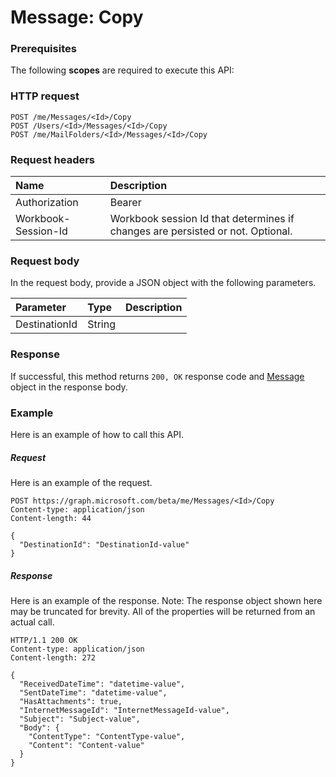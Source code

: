 # Message: Copy


### Prerequisites
The following **scopes** are required to execute this API: 
### HTTP request
<!-- { "blockType": "ignored" } -->
```http
POST /me/Messages/<Id>/Copy
POST /Users/<Id>/Messages/<Id>/Copy
POST /me/MailFolders/<Id>/Messages/<Id>/Copy

```
### Request headers
| Name       | Description|
|:---------------|:----------|
| Authorization  | Bearer <code>|
| Workbook-Session-Id  | Workbook session Id that determines if changes are persisted or not. Optional.|

### Request body
In the request body, provide a JSON object with the following parameters.

| Parameter	   | Type	|Description|
|:---------------|:--------|:----------|
|DestinationId|String||

### Response
If successful, this method returns `200, OK` response code and [Message](../resources/message.md) object in the response body.

### Example
Here is an example of how to call this API.
##### Request
Here is an example of the request.
<!-- {
  "blockType": "request",
  "name": "message_copy"
}-->
```http
POST https://graph.microsoft.com/beta/me/Messages/<Id>/Copy
Content-type: application/json
Content-length: 44

{
  "DestinationId": "DestinationId-value"
}
```

##### Response
Here is an example of the response. Note: The response object shown here may be truncated for brevity. All of the properties will be returned from an actual call.
<!-- {
  "blockType": "response",
  "truncated": true,
  "@odata.type": "microsoft.graph.Message"
} -->
```http
HTTP/1.1 200 OK
Content-type: application/json
Content-length: 272

{
  "ReceivedDateTime": "datetime-value",
  "SentDateTime": "datetime-value",
  "HasAttachments": true,
  "InternetMessageId": "InternetMessageId-value",
  "Subject": "Subject-value",
  "Body": {
    "ContentType": "ContentType-value",
    "Content": "Content-value"
  }
}
```

<!-- uuid: 8fcb5dbc-d5aa-4681-8e31-b001d5168d79
2015-10-25 14:57:30 UTC -->
<!-- {
  "type": "#page.annotation",
  "description": "Message: Copy",
  "keywords": "",
  "section": "documentation",
  "tocPath": ""
}-->